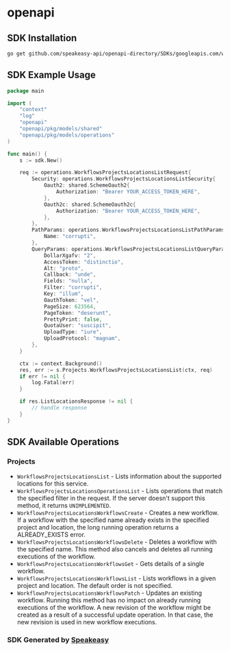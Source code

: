 # openapi

<!-- Start SDK Installation -->
## SDK Installation

```bash
go get github.com/speakeasy-api/openapi-directory/SDKs/googleapis.com/workflows/v1/go
```
<!-- End SDK Installation -->

## SDK Example Usage
<!-- Start SDK Example Usage -->
```go
package main

import (
    "context"
    "log"
    "openapi"
    "openapi/pkg/models/shared"
    "openapi/pkg/models/operations"
)

func main() {
    s := sdk.New()

    req := operations.WorkflowsProjectsLocationsListRequest{
        Security: operations.WorkflowsProjectsLocationsListSecurity{
            Oauth2: shared.SchemeOauth2{
                Authorization: "Bearer YOUR_ACCESS_TOKEN_HERE",
            },
            Oauth2c: shared.SchemeOauth2c{
                Authorization: "Bearer YOUR_ACCESS_TOKEN_HERE",
            },
        },
        PathParams: operations.WorkflowsProjectsLocationsListPathParams{
            Name: "corrupti",
        },
        QueryParams: operations.WorkflowsProjectsLocationsListQueryParams{
            DollarXgafv: "2",
            AccessToken: "distinctio",
            Alt: "proto",
            Callback: "unde",
            Fields: "nulla",
            Filter: "corrupti",
            Key: "illum",
            OauthToken: "vel",
            PageSize: 623564,
            PageToken: "deserunt",
            PrettyPrint: false,
            QuotaUser: "suscipit",
            UploadType: "iure",
            UploadProtocol: "magnam",
        },
    }

    ctx := context.Background()
    res, err := s.Projects.WorkflowsProjectsLocationsList(ctx, req)
    if err != nil {
        log.Fatal(err)
    }

    if res.ListLocationsResponse != nil {
        // handle response
    }
}
```
<!-- End SDK Example Usage -->

<!-- Start SDK Available Operations -->
## SDK Available Operations


### Projects

* `WorkflowsProjectsLocationsList` - Lists information about the supported locations for this service.
* `WorkflowsProjectsLocationsOperationsList` - Lists operations that match the specified filter in the request. If the server doesn't support this method, it returns `UNIMPLEMENTED`.
* `WorkflowsProjectsLocationsWorkflowsCreate` - Creates a new workflow. If a workflow with the specified name already exists in the specified project and location, the long running operation returns a ALREADY_EXISTS error.
* `WorkflowsProjectsLocationsWorkflowsDelete` - Deletes a workflow with the specified name. This method also cancels and deletes all running executions of the workflow.
* `WorkflowsProjectsLocationsWorkflowsGet` - Gets details of a single workflow.
* `WorkflowsProjectsLocationsWorkflowsList` - Lists workflows in a given project and location. The default order is not specified.
* `WorkflowsProjectsLocationsWorkflowsPatch` - Updates an existing workflow. Running this method has no impact on already running executions of the workflow. A new revision of the workflow might be created as a result of a successful update operation. In that case, the new revision is used in new workflow executions.
<!-- End SDK Available Operations -->

### SDK Generated by [Speakeasy](https://docs.speakeasyapi.dev/docs/using-speakeasy/client-sdks)
